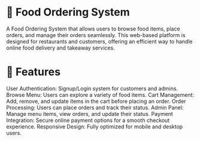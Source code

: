 # 📌 Food Ordering System
A Food Ordering System that allows users to browse food items, place orders, and manage their orders seamlessly. This web-based platform is designed for restaurants and customers, offering an efficient way to handle online food delivery and takeaway services.

# 🚀 Features
User Authentication: Signup/Login system for customers and admins.
Browse Menu: Users can explore a variety of food items.
Cart Management: Add, remove, and update items in the cart before placing an order.
Order Processing: Users can place orders and track their status.
Admin Panel: Manage menu items, view orders, and update their status.
Payment Integration: Secure online payment options for a smooth checkout experience.
Responsive Design: Fully optimized for mobile and desktop users.
